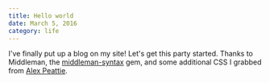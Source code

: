```yaml
---
title: Hello world
date: March 5, 2016
category: life
---
```


I've finally put up a blog on my site! Let's get this party started. Thanks to Middleman, the [middleman-syntax](https://github.com/middleman/middleman-syntax) gem, and some additional CSS I grabbed from [Alex Peattie](https://github.com/alexpeattie/alexpeattie.com/blob/master/source/assets/css/global/code.scss).
